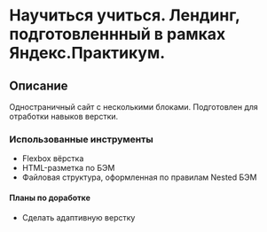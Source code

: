 # Научиться учиться. Лендинг, подготовленнный в рамках Яндекс.Практикум.

## Описание

Одностраничный сайт с несколькими блоками. Подготовлен для отработки навыков верстки. 

### Использованные инструменты

* Flexbox вёрстка
* HTML-разметка по БЭМ
* Файловая структура, оформленная по правилам Nested БЭМ

#### Планы по доработке
* Сделать адаптивную верстку
